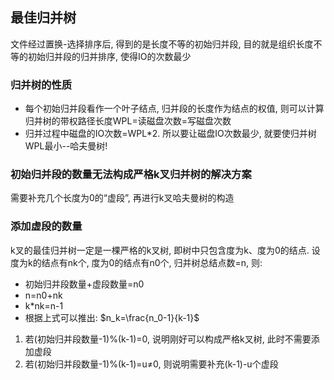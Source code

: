 ## 最佳归并树

文件经过置换-选择排序后, 得到的是长度不等的初始归并段, 目的就是组织长度不等的初始归并段的归并排序, 使得IO的次数最少

### 归并树的性质

- 每个初始归并段看作一个叶子结点, 归并段的长度作为结点的权值, 则可以计算归并树的带权路径长度WPL=读磁盘次数=写磁盘次数
- 归并过程中磁盘的IO次数=WPL*2. 所以要让磁盘IO次数最少, 就要使归并树WPL最小--哈夫曼树!

### 初始归并段的数量无法构成严格k叉归并树的解决方案

需要补充几个长度为0的“虚段”, 再进行k叉哈夫曼树的构造

### 添加虚段的数量

k叉的最佳归并树一定是一棵严格的k叉树, 即树中只包含度为k、度为0的结点. 设度为k的结点有nk个, 度为0的结点有n0个, 归并树总结点数=n, 则:
- 初始归并段数量+虚段数量=n0
- n=n0+nk
- k*nk=n-1
- 根据上式可以推出: $n_k=\frac{n_0-1}{k-1}$

1. 若(初始归并段数量-1)%(k-1)=0, 说明刚好可以构成严格k叉树, 此时不需要添加虚段
2. 若(初始归并段数量-1)%(k-1)=u≠0, 则说明需要补充(k-1)-u个虚段